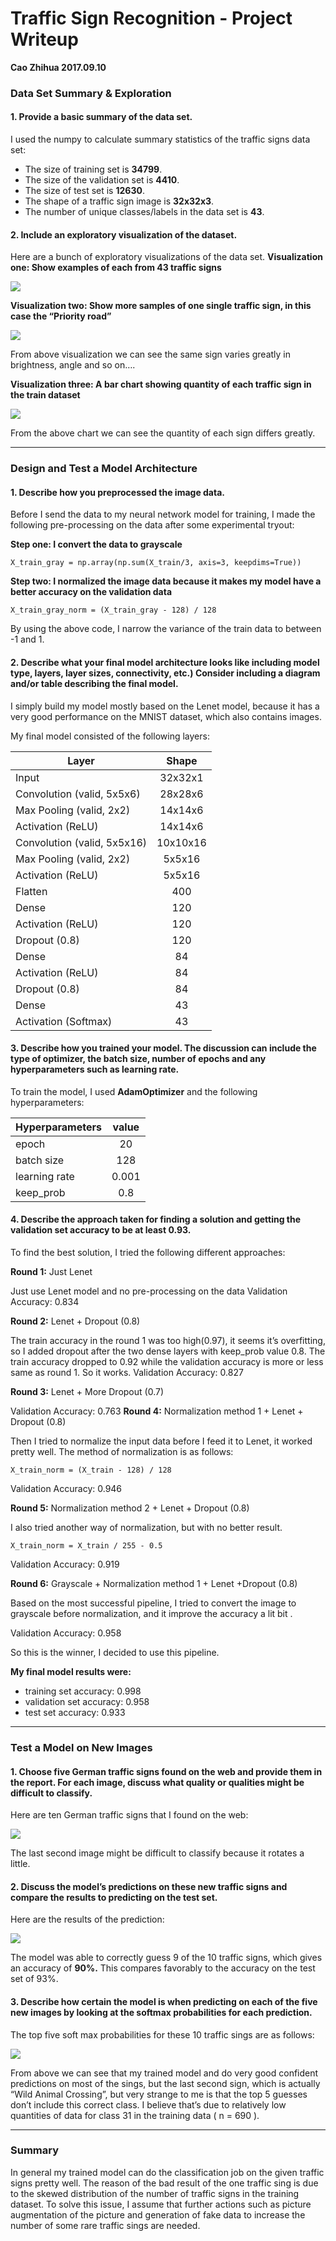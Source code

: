 
# Traffic Sign Recognition - Project Writeup
**Cao Zhihua 2017.09.10**

### Data Set Summary & Exploration
#### 1. Provide a basic summary of the data set. 
I used the numpy to calculate summary statistics of the traffic signs data set:
* The size of training set is **34799**.
* The size of the validation set is **4410**.
* The size of test set is **12630**.
* The shape of a traffic sign image is **32x32x3**.
* The number of unique classes/labels in the data set is **43**.

#### 2. Include an exploratory visualization of the dataset.
Here are a bunch of exploratory visualizations of the data set. 
**Visualization one:  Show examples of each from 43 traffic signs** 

![](report/62C15A2D-ED8B-408F-A4D5-D3F94F49FFBE.png)

**Visualization two:  Show more samples of one single traffic sign, in this case the “Priority road”** 

![](report/BA0A09A8-78A2-490E-8E50-0D0B8F37C0D4.png)

From above visualization we can see the same sign varies greatly in brightness, angle and so on…. 

**Visualization three: A bar chart showing quantity of each traffic sign in the train dataset** 

![](report/7A4AF549-5124-4648-B908-50243DC1A1E0.png)

From the above chart we can see the quantity of each sign differs greatly. 

------------------------

### Design and Test a Model Architecture
#### 1. Describe how you preprocessed the image data. 
Before I send the data to my neural network model for training, I made the following pre-processing on the data after some experimental tryout: 

**Step one: I convert the data to grayscale** 

`X_train_gray = np.array(np.sum(X_train/3, axis=3, keepdims=True))`

**Step two: I normalized the image data because it makes my model have a better  accuracy on the validation data** 

`X_train_gray_norm = (X_train_gray - 128) / 128`

By using the above code, I narrow the variance of the train data to between -1 and 1.

#### 2. Describe what your final model architecture looks like including model type, layers, layer sizes, connectivity, etc.) Consider including a diagram and/or table describing the final model.
I simply build my model mostly based on the Lenet model, because it has a very good performance on the MNIST dataset, which also contains images.

My final model consisted of the following layers:

|Layer                           | Shape    |
|--------------------------------|:--------:|
|Input                           | 32x32x1  |
|Convolution (valid, 5x5x6)      | 28x28x6  |
|Max Pooling (valid, 2x2)        | 14x14x6  |
|Activation  (ReLU)              | 14x14x6  |
|Convolution (valid, 5x5x16)     | 10x10x16 |
|Max Pooling (valid, 2x2)        | 5x5x16   |
|Activation  (ReLU)              | 5x5x16   |
|Flatten                         | 400      |
|Dense                           | 120      |
|Activation  (ReLU)              | 120      |
|Dropout (0.8)                   | 120      |
|Dense                           | 84       |
|Activation  (ReLU)              | 84       |
|Dropout (0.8)                   | 84       |
|Dense                           | 43       |
|Activation  (Softmax)           | 43       |
 


#### 3. Describe how you trained your model. The discussion can include the type of optimizer, the batch size, number of epochs and any hyperparameters such as learning rate.

To train the model, I used **AdamOptimizer** and the following hyperparameters:

| Hyperparameters | value |
|-----------------|:-----:|
|epoch            | 20    |
|batch size       | 128   |
|learning rate    | 0.001 |
|keep_prob        | 0.8   |

#### 4. Describe the approach taken for finding a solution and getting the validation set accuracy to be at least 0.93. 

To find the best solution, I tried the following different approaches:

**Round 1:** Just Lenet 

Just use Lenet model and no pre-processing on the data
Validation Accuracy: 0.834

**Round 2:** Lenet + Dropout (0.8) 

The train accuracy in the round 1 was too high(0.97), it seems it’s overfitting, so I added dropout after the two dense layers with keep_prob value 0.8.  The train accuracy dropped to 0.92 while the validation accuracy is more or less same as round 1. So it works. 
Validation Accuracy: 0.827

**Round 3:**  Lenet + More Dropout (0.7) 

Validation Accuracy: 0.763
**Round 4:** Normalization method 1  + Lenet +  Dropout (0.8) 

Then I tried to normalize the input data before I feed it to Lenet, it worked pretty well.  The method of normalization is as follows:

`X_train_norm = (X_train - 128) / 128`

Validation Accuracy: 0.946

**Round 5:** Normalization method 2  + Lenet +  Dropout (0.8) 

I also tried another way of normalization, but with no better result.

`X_train_norm = X_train / 255 - 0.5`

Validation Accuracy: 0.919

**Round 6:** Grayscale + Normalization method 1 + Lenet +Dropout (0.8)

Based on the most successful pipeline, I tried to convert the image to grayscale before normalization, and it improve the accuracy a lit bit . 

Validation Accuracy: 0.958 

So this is the winner, I decided to use this pipeline. 

**My final model results were:**
* training set accuracy: 0.998
* validation set accuracy: 0.958
* test set accuracy: 0.933

------------------------

### Test a Model on New Images

#### 1. Choose five German traffic signs found on the web and provide them in the report. For each image, discuss what quality or qualities might be difficult to classify.

Here are ten German traffic signs that I found on the web:

![](report/B9F0C0A4-6DB7-45D4-BE1B-339147E80D85.png)

The last second image might be difficult to classify because it rotates a little. 

#### 2. Discuss the model’s predictions on these new traffic signs and compare the results to predicting on the test set. 

Here are the results of the prediction:

![](report/1E58ED9A-CA7F-4306-AC16-A63DD2621122.png)

The model was able to correctly guess 9 of the 10 traffic signs, which gives an accuracy of **90%.** This compares favorably to the accuracy on the test set of 93%.

#### 3. Describe how certain the model is when predicting on each of the five new images by looking at the softmax probabilities for each prediction. 
The top five soft max probabilities for these 10 traffic sings are as follows:

![](report/D546C12D-2014-41E7-9F87-4195C4C82AEB.png)

From above we can see that my trained model and do very good confident predictions on most of the sings, but the last second sign, which is actually “Wild Animal Crossing”, but very strange to me is that the top 5 guesses don’t include this correct class.  I believe that’s due to relatively low quantities of data for class 31 in the training data ( n = 690 ).

--------------------
### Summary
In general my trained model can do the classification job on the given traffic signs pretty well.
The reason of the bad result of the one traffic sing is due to the skewed distribution of the number of traffic signs in the training dataset.  To solve this issue, I assume that further actions such as picture augmentation of the picture and generation of fake data to increase the number of some rare traffic sings are needed. 

